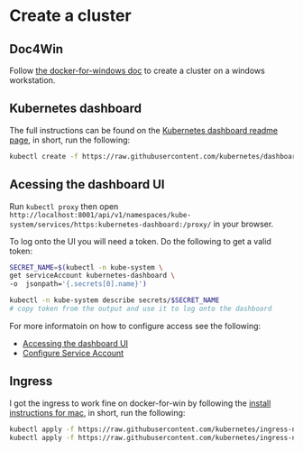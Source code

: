 # Create a cluster

## Doc4Win

Follow [the docker-for-windows doc](https://docs.docker.com/v17.09/docker-for-windows/install/) to create a cluster on a windows workstation.

## Kubernetes dashboard

The full instructions can be found on the [Kubernetes dashboard readme page](https://github.com/kubernetes/dashboard), in short, run the following:


```bash
kubectl create -f https://raw.githubusercontent.com/kubernetes/dashboard/master/aio/deploy/recommended/kubernetes-dashboard.yaml
```

## Acessing the dashboard UI

Run `kubectl proxy` then open `http://localhost:8001/api/v1/namespaces/kube-system/services/https:kubernetes-dashboard:/proxy/` in your browser.

To log onto the UI you will need a token. Do the following to get a valid token:

```bash
SECRET_NAME=$(kubectl -n kube-system \
get serviceAccount kubernetes-dashboard \
-o  jsonpath='{.secrets[0].name}')

kubectl -n kube-system describe secrets/$SECRET_NAME
# copy token from the output and use it to log onto the dashboard
```

For more informatoin on how to configure access see the following:

* [Accessing the dashboard UI](https://kubernetes.io/docs/tasks/access-application-cluster/web-ui-dashboard/#accessing-the-dashboard-ui)
* [Configure Service Account](https://kubernetes.io/docs/tasks/configure-pod-container/configure-service-account/)


## Ingress

I got the ingress to work fine on docker-for-win by following the [install instructions for mac](https://kubernetes.github.io/ingress-nginx/deploy/), in short, run the following:

```bash
kubectl apply -f https://raw.githubusercontent.com/kubernetes/ingress-nginx/master/deploy/mandatory.yaml
kubectl apply -f https://raw.githubusercontent.com/kubernetes/ingress-nginx/master/deploy/provider/cloud-generic.yaml
```
